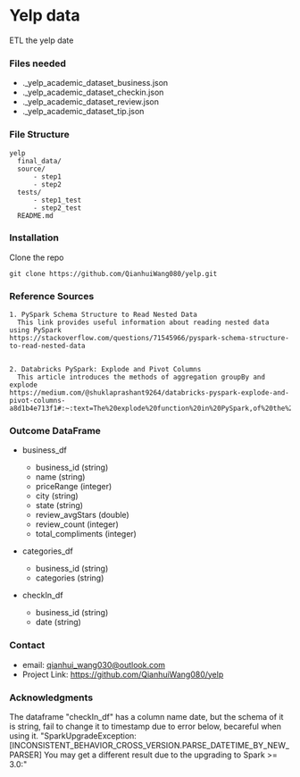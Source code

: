 # Yelp data
ETL the yelp date
### Files needed
  - ._yelp_academic_dataset_business.json
  - ._yelp_academic_dataset_checkin.json
  - ._yelp_academic_dataset_review.json
  - ._yelp_academic_dataset_tip.json


### File Structure
```
yelp
  final_data/
  source/
      - step1
      - step2
  tests/
      - step1_test
      - step2_test
  README.md
```

### Installation
Clone the repo
```
git clone https://github.com/QianhuiWang080/yelp.git
```

### Reference Sources
    1. PySpark Schema Structure to Read Nested Data
      This link provides useful information about reading nested data using PySpark
    https://stackoverflow.com/questions/71545966/pyspark-schema-structure-to-read-nested-data
  
    
    2. Databricks PySpark: Explode and Pivot Columns
      This article introduces the methods of aggregation groupBy and explode
    https://medium.com/@shuklaprashant9264/databricks-pyspark-explode-and-pivot-columns-a8d1b4e713f1#:~:text=The%20explode%20function%20in%20PySpark,of%20the%20original%20array%20column.&text=As%20you%20can%20see%2C%20the,numbers%20column%20into%20multiple%20rows.

### Outcome DataFrame
  - business_df
    - business_id (string)
    - name (string)
    - priceRange (integer)
    - city (string)
    - state (string)
    - review_avgStars  (double)
    - review_count (integer)
    - total_compliments (integer)

  - categories_df
    - business_id (string)
    - categories (string)

  - checkIn_df
    - business_id (string)
    - date (string)
### Contact
- email: qianhui_wang030@outlook.com
- Project Link: https://github.com/QianhuiWang080/yelp

### Acknowledgments
The dataframe "checkIn_df" has a column name date, but the schema of it is string, fail to change it to timestamp due to error below, becareful when using it.
"SparkUpgradeException: [INCONSISTENT_BEHAVIOR_CROSS_VERSION.PARSE_DATETIME_BY_NEW_PARSER] You may get a different result due to the upgrading to Spark >= 3.0:"


  